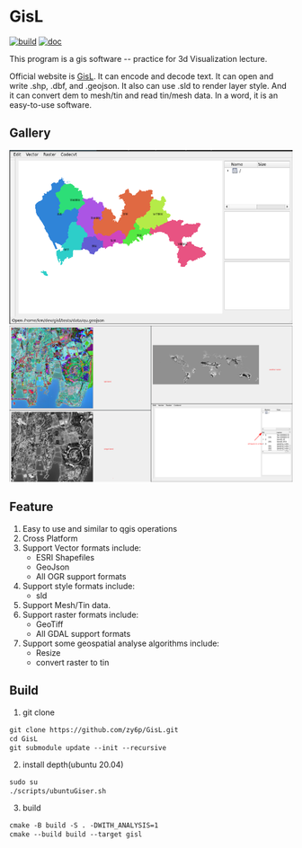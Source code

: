 # GisL

[![build](https://github.com/zy6p/GisL/actions/workflows/build.yml/badge.svg)](https://github.com/zy6p/GisL/actions/workflows/build.yml)
[![doc](https://github.com/zy6p/GisL/actions/workflows/doc.yml/badge.svg)](https://github.com/zy6p/GisL/actions/workflows/doc.yml)

This program is a gis software -- practice for 3d Visualization lecture.

Official website is [GisL](https://zy6p.github.io/GisL/). It can encode and
decode text. It can open and write .shp, .dbf, and .geojson. It also can use
.sld to render layer style. And it can convert dem to mesh/tin and read tin/mesh
data. In a word, it is an easy-to-use software.

## Gallery

![vector](resource/gallery/vector.png) ![raster](resource/gallery/raster.png)

## Feature

1. Easy to use and similar to qgis operations
2. Cross Platform
3. Support Vector formats include:
   - ESRI Shapefiles
   - GeoJson
   - All OGR support formats
4. Support style formats include:
   - sld
5. Support Mesh/Tin data.
6. Support raster formats include:
   - GeoTiff
   - All GDAL support formats
7. Support some geospatial analyse algorithms include:
   - Resize
   - convert raster to tin

## Build

1. git clone

```shell
git clone https://github.com/zy6p/GisL.git
cd GisL
git submodule update --init --recursive
```

2. install depth(ubuntu 20.04)

```shell
sudo su
./scripts/ubuntuGiser.sh
```

3. build

```shell
cmake -B build -S . -DWITH_ANALYSIS=1
cmake --build build --target gisl
```
